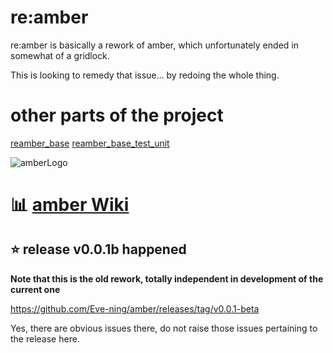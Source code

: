 # re:amber
re:amber is basically a rework of amber, which unfortunately ended in somewhat of a gridlock.

This is looking to remedy that issue... by redoing the whole thing.

# other parts of the project
[reamber_base](https://github.com/Eve-ning/reamber_base)
[reamber_base_test_unit](https://github.com/Eve-ning/reamber_base_test)

![amberLogo](http://puu.sh/z235w/e2127a205c.png)

# :bar_chart: [amber Wiki](https://github.com/Eve-ning/amber/wiki)

## :star: release v0.0.1b happened
**Note that this is the old rework, totally independent in development of the current one**

https://github.com/Eve-ning/amber/releases/tag/v0.0.1-beta

Yes, there are obvious issues there, do not raise those issues pertaining to the release here.
